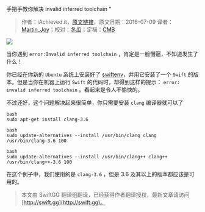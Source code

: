 手把手教你解决 invalid inferred toolchain "

> 作者：iAchieved.it，[原文链接](http://dev.iachieved.it/iachievedit/error-invalid-inferred-toolchain/)，原文日期：2016-07-09
> 译者：[Martin_Joy](http://www.jianshu.com/users/9c51a213b02e/latest_articles)；校对：[冬瓜](http://www.desgard.com/)；定稿：[CMB](https://github.com/chenmingbiao)
  









![](http://dev.iachieved.it/iachievedit/wp-content/uploads/2016/06/swift-og-1.png)

当你遇到 `error:Invalid inferred toolchain` ，肯定是一脸懵逼，不知道发生了什么！



你已经在你新的 `Ubuntu` 系统上安装好了 [swiftenv](https://github.com/kylef/swiftenv)，并用它安装了一个 `Swift` 的版本。但是当你在机器上运行 `Swift` 的代码时，却得到这样的提示： `error: invalid inferred toolchain` 。看起来是令人不愉快的。

不过还好，这个问题解决起来很简单，你只需要安装 `clang` 编译器就可以了

    bash
    sudo apt-get install clang-3.6

    bash
    sudo update-alternatives --install /usr/bin/clang clang /usr/bin/clang-3.6 100

    bash
    sudo update-alternatives --install /usr/bin/clang++ clang++ /usr/bin/clang++-3.6 100

在这个例子中，我们使用的是 `clang-3.6` ，但是 3.6 及其以上的版本都应该是可用的。

> 本文由 SwiftGG 翻译组翻译，已经获得作者翻译授权，最新文章请访问 [http://swift.gg](http://swift.gg)。
